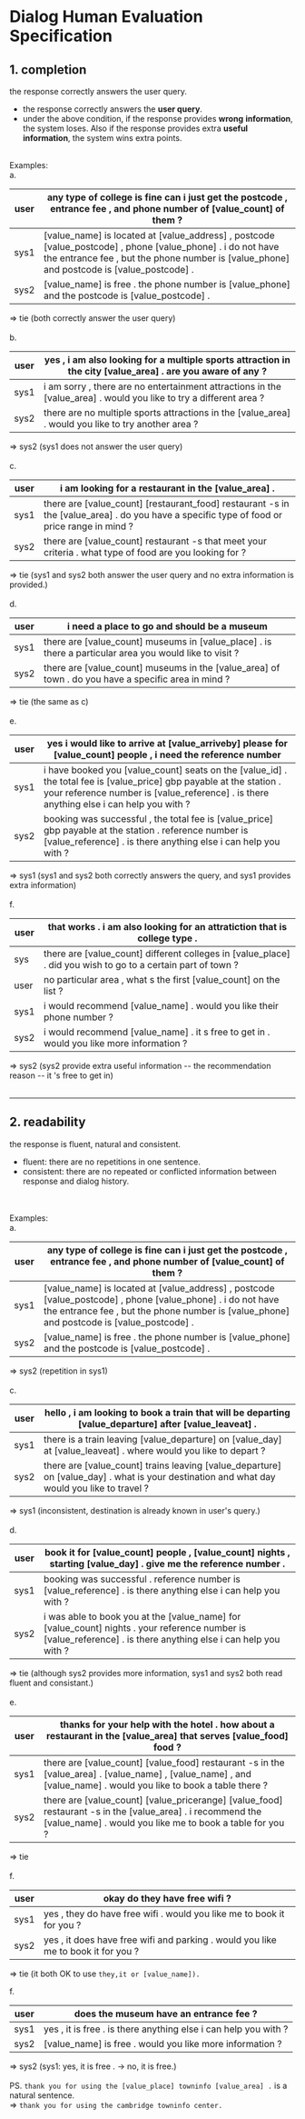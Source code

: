 # Dialog Human Evaluation Specification

<a name="Tczul"></a>
## 1. completion
the response correctly answers the user query.

- the response correctly answers the **user query**.
- under the above condition, if the response provides **wrong** **information**, the system loses. Also if the response provides extra **useful** **information**, the system wins extra points.


<br />Examples:<br />a.  

| user | any type of college is fine can i just get the postcode , entrance fee , and phone number of [value_count] of them ? |
| --- | --- |
| sys1 | [value_name] is located at [value_address] , postcode [value_postcode] , phone [value_phone] . i do not have the entrance fee , but the phone number is [value_phone] and postcode is [value_postcode] . |
| sys2 | [value_name] is free . the phone number is [value_phone] and the postcode is [value_postcode] . |

=> tie (both correctly answer the user query)<br />
<br />b.  

| user | yes , i am also looking for a multiple sports attraction in the city [value_area] . are you aware of any ? |
| --- | --- |
| sys1 | i am sorry , there are no entertainment attractions in the [value_area] . would you like to try a different area ? |
| sys2 | there are no multiple sports attractions in the [value_area] . would you like to try another area ? |

=> sys2 (sys1 does not answer the user query)<br />
<br />c.  

| user | i am looking for a restaurant in the [value_area] . |
| --- | --- |
| sys1 | there are [value_count] [restaurant_food] restaurant -s in the [value_area] . do you have a specific type of food or price range in mind ? |
| sys2 | there are [value_count] restaurant -s that meet your criteria . what type of food are you looking for ? |

=> tie (sys1 and sys2 both answer the user query and no extra information is provided.)<br />
<br />d.

| user | i need a place to go and should be a museum |
| --- | --- |
| sys1 | there are [value_count] museums in [value_place] . is there a particular area you would like to visit ? |
| sys2 | there are [value_count] museums in the [value_area] of town . do you have a specific area in mind ? |

=> tie (the same as c)<br />
<br />e.  

| user | yes i would like to arrive at [value_arriveby] please for [value_count] people , i need the reference number |
| --- | --- |
| sys1 | i have booked you [value_count] seats on the [value_id] . the total fee is [value_price] gbp payable at the station . your reference number is [value_reference] . is there anything else i can help you with ? |
| sys2 | booking was successful , the total fee is [value_price] gbp payable at the station . reference number is [value_reference] . is there anything else i can help you with ? |

=> sys1 (sys1 and sys2 both correctly answers the query, and sys1 provides extra information)<br />
<br />f.

| user | that works . i am also looking for an attratiction that is college type . |
| --- | --- |
| sys | there are [value_count] different colleges in [value_place] . did you wish to go to a certain part of town ? |
| user | no particular area , what s the first [value_count] on the list ? |
| sys1 | i would recommend [value_name] . would you like their phone number ? |
| sys2 | i would recommend [value_name] . it s free to get in . would you like more information ? |

=> sys2 (sys2 provide extra useful information -- the recommendation reason -- it 's free to get in)<br />
<br />


---



<a name="nNVYx"></a>
## 2. readability
the response is fluent, natural and consistent.

- fluent: there are no repetitions in one sentence.
- consistent: there are no repeated or conflicted information between response and dialog history.


<br />
<br />Examples:<br />a.  

| user | any type of college is fine can i just get the postcode , entrance fee , and phone number of [value_count] of them ? |
| --- | --- |
| sys1 | [value_name] is located at [value_address] , postcode [value_postcode] , phone [value_phone] . i do not have the entrance fee , but the phone number is [value_phone] and postcode is [value_postcode] . |
| sys2 | [value_name] is free . the phone number is [value_phone] and the postcode is [value_postcode] . |

=> sys2 (repetition in sys1)<br />
<br />c.  

| user | hello , i am looking to book a train that will be departing [value_departure] after [value_leaveat] . |
| --- | --- |
| sys1 | there is a train leaving [value_departure] on [value_day] at [value_leaveat] . where would you like to depart ? |
| sys2 | there are [value_count] trains leaving [value_departure] on [value_day] . what is your destination and what day would you like to travel ? |

=> sys1 (inconsistent, destination is already known in user's query.)<br />
<br />d.  

| user | book it for [value_count] people , [value_count] nights , starting [value_day] . give me the reference number . |
| --- | --- |
| sys1 | booking was successful . reference number is [value_reference] . is there anything else i can help you with ? |
| sys2 | i was able to book you at the [value_name] for [value_count] nights . your reference number is [value_reference] . is there anything else i can help you with ? |

=> tie (although sys2 provides more information, sys1 and sys2 both read fluent and consistant.)<br />
<br />e.  

| user | thanks for your help with the hotel . how about a restaurant in the [value_area] that serves [value_food] food ? |
| --- | --- |
| sys1 | there are [value_count] [value_food] restaurant -s in the [value_area] . [value_name] , [value_name] , and [value_name] . would you like to book a table there ? |
| sys2 | there are [value_count] [value_pricerange] [value_food] restaurant -s in the [value_area] . i recommend the [value_name] . would you like me to book a table for you ? |

=> tie<br />
<br />f.  

| user | okay do they have free wifi ? |
| --- | --- |
| sys1 | yes , they do have free wifi . would you like me to book it for you ? |
| sys2 | yes , it does have free wifi and parking . would you like me to book it for you ? |

=> tie (it both OK to use `they,it or [value_name]).`

f. 

| user | does the museum have an entrance fee ? |
| --- | --- |
| sys1 | yes , it is free . is there anything else i can help you with ? |
| sys2 | [value_name] is free . would you like more information ? |

=> sys2 (sys1: yes, it is free . -> no, it is free.)<br />
<br />PS. `thank you for using the [value_place] towninfo [value_area] .` is a natural sentence.<br />=> `thank you for using the cambridge towninfo center.`
